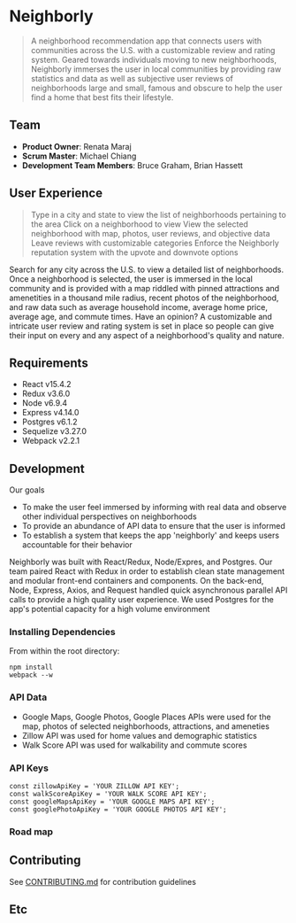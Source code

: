 # Neighborly
> A neighborhood recommendation app that connects users with communities across the U.S. with a customizable review and rating system. Geared towards individuals moving to new neighborhoods, Neighborly immerses the user in local communities by providing raw statistics and data as well as subjective user reviews of neighborhoods large and small, famous and obscure to help the user find a home that best fits their lifestyle.

## Team
  - __Product Owner__: Renata Maraj
  - __Scrum Master__: Michael Chiang
  - __Development Team Members__: Bruce Graham, Brian Hassett

## User Experience

> Type in a city and state to view the list of neighborhoods pertaining to the area
> Click on a neighborhood to view
> View the selected neighborhood with map, photos, user reviews, and objective data
> Leave reviews with customizable categories
> Enforce the Neighborly reputation system with the upvote and downvote options

Search for any city across the U.S. to view a detailed list of neighborhoods. Once a neighborhood is selected, the user is immersed in the local community and is provided with a map riddled with pinned attractions and amenetities in a thousand mile radius, recent photos of the neighborhood, and raw data such as average household income, average home price, average age, and commute times. Have an opinion? A customizable and intricate user review and rating system is set in place so people can give their input on every and any aspect of a neighborhood's quality and nature.


## Requirements
  - React v15.4.2
  - Redux v3.6.0
  - Node v6.9.4
  - Express v4.14.0
  - Postgres v6.1.2
  - Sequelize v3.27.0
  - Webpack v2.2.1

## Development

Our goals
 - To make the user feel immersed by informing with real data and observe other individual perspectives on neighborhoods
 - To provide an abundance of API data to ensure that the user is informed
 - To establish a system that keeps the app 'neighborly' and keeps users accountable for their behavior

Neighborly was built with React/Redux, Node/Expres, and Postgres. Our team paired React with Redux in order to establish clean state management and modular front-end containers and components. On the back-end, Node, Express, Axios, and Request handled quick asynchronous parallel API calls to provide a high quality user experience. We used Postgres for the app's potential capacity for a high volume environment

### Installing Dependencies

From within the root directory:

```
npm install
webpack --w
```

### API Data
  - Google Maps, Google Photos, Google Places APIs were used for the map, photos of selected neighborhoods, attractions, and ameneties
  - Zillow API was used for home values and demographic statistics
  - Walk Score API was used for walkability and commute scores

### API Keys
```
const zillowApiKey = 'YOUR ZILLOW API KEY';
const walkScoreApiKey = 'YOUR WALK SCORE API KEY';
const googleMapsApiKey = 'YOUR GOOGLE MAPS API KEY';
const googlePhotoApiKey = 'YOUR GOOGLE PHOTOS API KEY';
```

### Road map


## Contributing
See [CONTRIBUTING.md](CONTRIBUTING.md) for contribution guidelines


## Etc
